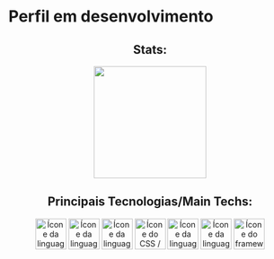 # Perfil em desenvolvimento

<section><!-- Presentation -->
<h1></h1>
  
</section>

<div align="center"> <!-- Most used languages -->
  <article>
    <h2>Stats:</h2>
    <img height="200em" src="https://github-readme-stats.vercel.app/api/top-langs/?username=HenriqueMN&layout=compact&langs_count=7&theme=catppuccin_latte"/>
  </article>
  <article style="display: inline_block" >
    <h2>Principais Tecnologias/Main Techs:</h2>
    <img alt="Ícone da linguagem Java / Java language icon" height="55" width="55" src="https://cdn.jsdelivr.net/gh/devicons/devicon@latest/icons/java/java-original.svg" />
    <img alt="Ícone da linguagem R / R language icon" height="55" width="55" src="https://cdn.jsdelivr.net/gh/devicons/devicon@latest/icons/r/r-original.svg" />
    <img alt="Ícone da linguagem HTML5 / HTML5 language icon" height="55" width="55" src="https://cdn.jsdelivr.net/gh/devicons/devicon@latest/icons/html5/html5-original.svg" />
    <img alt="Ícone do CSS / CSS icon" height="55" width="55" src="https://cdn.jsdelivr.net/gh/devicons/devicon@latest/icons/css3/css3-original.svg" />
    <img 
      alt="Ícone da linguagem JavaScript / JavaScript language icon" 
      height="55" 
      width="55" 
      src="https://cdn.jsdelivr.net/gh/devicons/devicon@latest/icons/javascript/javascript-original.svg" 
    />
    <img 
      alt="Ícone da linguagem JavaScript / JavaScript language icon" 
      height="55" 
      width="55" 
      src="https://cdn.jsdelivr.net/gh/devicons/devicon@latest/icons/typescript/typescript-original.svg" 
    />
    <img 
      alt="Ícone do framework React / React framemwork icon" 
      height="55" 
      width="55" 
      src="https://cdn.jsdelivr.net/gh/devicons/devicon@latest/icons/react/react-original.svg" 
    />

  </article>
</div>
